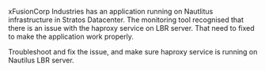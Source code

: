 xFusionCorp Industries has an application running on Nautlitus infrastructure in Stratos Datacenter. The monitoring tool recognised that there is an issue with the haproxy service on LBR server. That need to fixed to make the application work properly.


Troubleshoot and fix the issue, and make sure haproxy service is running on Nautilus LBR server.


 
